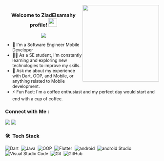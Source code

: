 <img width="250" align="right" src="https://c.tenor.com/_DOBjnGspYAAAAAM/code-coding.gif">

<h3 align="center">
  Welcome to ZiadElsamahy profile!
  <img src="https://media.giphy.com/media/hvRJCLFzcasrR4ia7z/giphy.gif" width="28">
</h3>

<!-- Typing SVG by DenverCoder1 - https://github.com/DenverCoder1/readme-typing-svg -->
<p align="center">
  <a href="https://github.com/DenverCoder1/readme-typing-svg"><img src="https://readme-typing-svg.herokuapp.com/?lines=Mobile%20developer;Always%20learning%20new%20things&font=Fira%20Code&center=true&width=440&height=45&color=f75c7e&vCenter=true&size=22"></a>
</p> 

- 🏢 I'm a Software Engineer Mobile Developer
- 👨‍💻 As a SE student, I'm constantly learning and exploring new technologies to improve my skills.
- 💬 Ask me about my experience with Dart, OOP, and Mobile, or anything related to Mobile development.
- ⚡ Fun Fact: I'm a coffee enthusiast and my perfect day would start and end with a cup of coffee.


### Connect with Me :

<a href="https://linkedin.com/in/ziadelsamahy" target="_blank"><img src="https://img.shields.io/badge/-Ziad%20Elsamahy-0077B5?style=for-the-badge&logo=Linkedin&logoColor=white"/></a>
<a href="https://www.facebook.com/ziadelsamahyy" target="_blank"><img src="https://img.shields.io/badge/-Ziad%20Elsamahy-0077B5?style=for-the-badge&logo=facebook&logoColor=white"/></a>

### 🛠 &nbsp;Tech Stack
![Dart](https://img.shields.io/badge/-Dart-05122A?style=flat&logo=Dart)&nbsp;
![Java](https://img.shields.io/badge/-Java-05122A?style=flat&logo=Java&logoColor=563D7C)&nbsp;
![OOP](https://img.shields.io/badge/-OOP-05122A?style=flat&logo=OOP)&nbsp;
![Flutter](https://img.shields.io/badge/-Flutter-05122A?style=flat&logo=Flutter&logoColor=1572B6)&nbsp;
![android](https://img.shields.io/badge/-android-05122A?style=flat&logo=android&logoColor=1572B6)&nbsp;
![android Studio ](https://img.shields.io/badge/-android%20Studio%20Code-05122A?style=flat&logo=Android-studio&logoColor=007ACC)&nbsp;
![Visual Studio Code](https://img.shields.io/badge/-Visual%20Studio%20Code-05122A?style=flat&logo=visual-studio-code&logoColor=007ACC)&nbsp;
![Git](https://img.shields.io/badge/-Git-05122A?style=flat&logo=git)&nbsp;
![GitHub](https://img.shields.io/badge/-GitHub-05122A?style=flat&logo=github)&nbsp;


